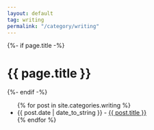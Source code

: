 ```yaml
---
layout: default
tag: writing
permalink: "/category/writing"
---
```


{%- if page.title -%}
<h1>{{ page.title }}</h1>
{%- endif -%}

<ul>
{% for post in site.categories.writing %}
    <li>
        <span class="post-meta">{{ post.date | date_to_string }} - </span>
        <a href="{{ post.url }}">{{ post.title }}</a>
    </li>
{% endfor %}
</ul>